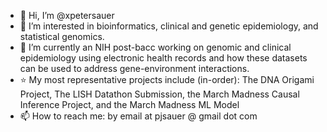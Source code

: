 - 👋 Hi, I’m @xpetersauer
- 👀 I’m interested in bioinformatics, clinical and genetic epidemiology, and statistical genomics.
- 🌱 I’m currently an NIH post-bacc working on genomic and clinical epidemiology using electronic health records and how these datasets can be used to address gene-environment interactions.
- ⭐ My most representative projects include (in-order): The DNA Origami Project, The LISH Datathon Submission, the March Madness Causal Inference Project, and the March Madness ML Model
- 📫 How to reach me: by email at pjsauer @ gmail dot com

<!---
xpetersauer/xpetersauer is a ✨ special ✨ repository because its `README.md` (this file) appears on your GitHub profile.
You can click the Preview link to take a look at your changes.
--->
